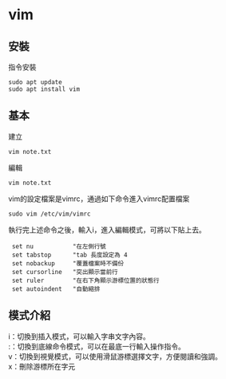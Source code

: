 # vim

## 安裝

指令安裝
```
sudo apt update
sudo apt install vim
```

## 基本

建立
```
vim note.txt
```

編輯
```
vim note.txt
```

vim的設定檔案是vimrc，通過如下命令進入vimrc配置檔案
```
sudo vim /etc/vim/vimrc
```
執行完上述命令之後，輸入i，進入編輯模式，可將以下貼上去。
```
 set nu           "在左側行號                                                
 set tabstop      "tab 長度設定為 4
 set nobackup     "覆蓋檔案時不備份
 set cursorline   "突出顯示當前行
 set ruler        "在右下角顯示游標位置的狀態行
 set autoindent   "自動縮排
```

## 模式介紹
i：切換到插入模式，可以輸入字串文字內容。  
:：切換到底線命令模式，可以在最底一行輸入操作指令。  
v：切換到視覺模式，可以使用滑鼠游標選擇文字，方便閱讀和強調。  
x：刪除游標所在字元  